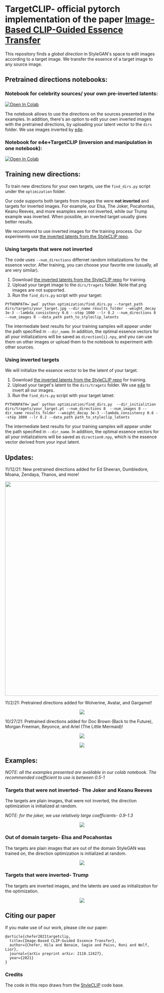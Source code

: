 # TargetCLIP- official pytorch implementation of the paper [Image-Based CLIP-Guided Essence Transfer](https://arxiv.org/abs/2110.12427)

This repository finds a *global direction* in StyleGAN's space to edit images according to a target image.
We transfer the essence of a target image to any source image.

## Pretrained directions notebooks:
### Notebook for celebrity sources/ your own pre-inverted latents:
[![Open In Colab](https://colab.research.google.com/assets/colab-badge.svg)](https://colab.research.google.com/github/hila-chefer/TargetCLIP/blob/main/TargetCLIP_CLIP_guided_image_essence_transfer.ipynb)

The notebook allows to use the directions on the sources presented in the examples. In addition, there's an option to edit your own inverted images with the pretrained directions, by uploading your latent vector to the `dirs` folder.
We use images inverted by [e4e](https://github.com/omertov/encoder4editing).

### Notebook for e4e+TargetCLIP (inversion and manipulation in one notebook):
[![Open In Colab](https://colab.research.google.com/assets/colab-badge.svg)](https://colab.research.google.com/github/hila-chefer/TargetCLIP/blob/main/TargetCLIP%2Be4e.ipynb)


## Training new directions:
To train new directions for your own targets, use the `find_dirs.py` script under the `optimization` folder.

Our code supports both targets from images the were **not inverted** and targets for inverted images. For example, our Elsa, The Joker, Pocahontas, Keanu Reeves, and more examples were not inverted, while our Trump example was inverted.
When possible, an inverted target usually gives better results.

We recommend to use inverted images for the training process. Our experiments use [the inverted latents from the StyleCLIP repo](https://drive.google.com/file/d/1j7RIfmrCoisxx3t-r-KC02Qc8barBecr/view).

### Using targets that were not inverted
The code uses `--num_directions` differnet random initializations for the essence vector. After training, you can choose your favorite one (usually, all are very similar).
1. Download [the inverted latents from the StyleCLIP repo](https://drive.google.com/file/d/1j7RIfmrCoisxx3t-r-KC02Qc8barBecr/view) for training.
2. Upload your target image to the `dirs/tragets` folder. Note that png images are not supported.
3. Run the `find_dirs.py` script with your target:
```
PYTHONPATH=`pwd` python optimization/find_dirs.py --target_path dirs/targets/your_target.jpg --dir_name results_folder --weight_decay 3e-3 --lambda_consistency 0.6 --step 1000 --lr 0.2 --num_directions 8 --num_images 8 --data_path path_to_styleclip_latents
```

The intermediate best results for your training samples will appear under the path specified in `--dir_name`. In addition, the optimal essence vectors for all your initializations will be saved as `direction{i}.npy`, and you can use them on other images or upload them to the notebook to experiment with other sources.

### Using inverted targets
We will initialize the essence vector to be the latent of your target.
1. Download [the inverted latents from the StyleCLIP repo](https://drive.google.com/file/d/1j7RIfmrCoisxx3t-r-KC02Qc8barBecr/view) for training.
2. Upload your target's latent to the `dirs/tragets` folder. We use [e4e](https://github.com/omertov/encoder4editing) to invert all our images.
3. Run the `find_dirs.py` script with your target latnet:

```
PYTHONPATH=`pwd` python optimization/find_dirs.py  --dir_initialition dirs/tragets/your_target.pt --num_directions 8  --num_images 8 --dir_name results_folder --weight_decay 3e-3 --lambda_consistency 0.6 --step 1000 --lr 0.2 --data_path path_to_styleclip_latents
```

The intermediate best results for your training samples will appear under the path specified in `--dir_name`. In addition, the optimal essence vectors for all your initializations will be saved as `direction0.npy`, which is the essence vector derived from your input latent.

## Updates:
11/12/21: New pretrained directions added for Ed Sheeran, Dumbledore, Moana, Zendaya, Thanos, and more!
<p align="center">
  <img height=700  src="https://github.com/hila-chefer/TargetCLIP/blob/main/examples/new_directions.jpg">
</p>

11/2/21: Pretrained directions added for Wolverine, Avatar, and Gargamel!
<p align="center">
  <img  src="https://github.com/hila-chefer/TargetCLIP/blob/main/examples/Wolverine_avatar.jpg">
</p>

10/27/21: Pretrained directions added for Doc Brown (Back to the Future), Morgan Freeman, Beyonce, and Ariel (The Little Mermaid)!
<p align="center">
  <img  src="https://github.com/hila-chefer/TargetCLIP/blob/main/examples/doc_brown_morgan.jpg">
</p>
<p align="center">
  <img  src="https://github.com/hila-chefer/TargetCLIP/blob/main/examples/ariel_beyonce.jpg">
</p>



## Examples:

*NOTE: all the examples presented are available in our colab notebook. The recommended coefficient to use is between 0.5-1*

### Targets that were not inverted- The Joker and Keanu Reeves 
The targets are plain images, that were not inverted, the direction optimization is initialized at random.

*NOTE: for the joker, we use relatively large coefficients- 0.9-1.3*
<p align="center">
  <img  src="https://github.com/hila-chefer/TargetCLIP/blob/main/examples/joker_keanu.jpg">
</p>

### Out of domain targets- Elsa and Pocahontas
The targets are plain images that are out of the domain StyleGAN was trained on, the direction optimization is initialized at random.
<p align="center">
  <img src="https://github.com/hila-chefer/TargetCLIP/blob/main/examples/elsa_pocahontas.jpg">
</p>


### Targets that were inverted- Trump
The targets are inverted images, and the latents are used as initialization for the optimization.
<p align="center">
  <img src="https://github.com/hila-chefer/TargetCLIP/blob/main/examples/Trump.png">
</p>

## Citing our paper
If you make use of our work, please cite our paper:
```
@article{chefer2021targetclip,
  title={Image-Based CLIP-Guided Essence Transfer},
  author={Chefer, Hila and Benaim, Sagie and Paiss, Roni and Wolf, Lior},
  journal={arXiv preprint arXiv: 2110.12427},
  year={2021}
}
```

### Credits
The code in this repo draws from the [StyleCLIP](https://github.com/orpatashnik/StyleCLIP) code base. 

